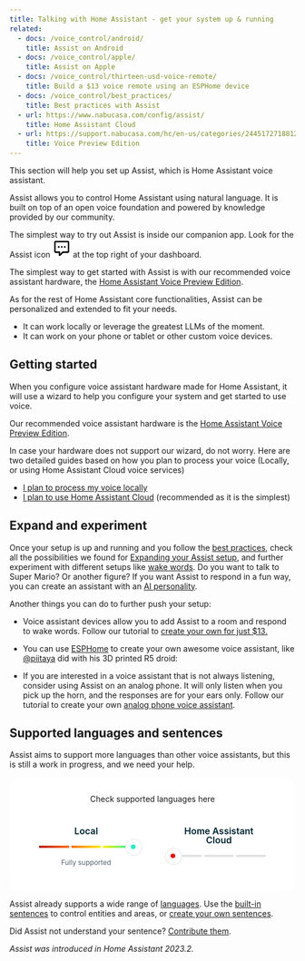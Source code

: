 ```yaml
---
title: Talking with Home Assistant - get your system up & running
related:
  - docs: /voice_control/android/
    title: Assist on Android
  - docs: /voice_control/apple/
    title: Assist on Apple
  - docs: /voice_control/thirteen-usd-voice-remote/
    title: Build a $13 voice remote using an ESPHome device
  - docs: /voice_control/best_practices/
    title: Best practices with Assist
  - url: https://www.nabucasa.com/config/assist/
    title: Home Assistant Cloud
  - url: https://support.nabucasa.com/hc/en-us/categories/24451727188125-Home-Assistant-Voice-Preview-Edition
    title: Voice Preview Edition
---
```


This section will help you set up Assist, which is Home Assistant voice assistant.

Assist allows you to control Home Assistant using natural language. It is built on top of an open voice foundation and powered by knowledge provided by our community.

The simplest way to try out Assist is inside our companion app. Look for the Assist icon <img src='/images/assist/assist-icon.svg' alt='Assist icon' style='height: 32px' class='no-shadow'> at the top right of your dashboard.

The simplest way to get started with Assist is with our recommended voice assistant hardware, the [Home Assistant Voice Preview Edition](/voice-pe/).

As for the rest of Home Assistant core functionalities, Assist can be personalized and extended to fit your needs.

- It can work locally or leverage the greatest LLMs of the moment.
- It can work on your phone or tablet or other custom voice devices.

<lite-youtube videoid="XF53wUbeLxA" videotitle="Voice at Home Assistant"></lite-youtube>

## Getting started

When you configure voice assistant hardware made for Home Assistant, it will use a wizard to help you configure your system and get started to use voice.

Our recommended voice assistant hardware is the [Home Assistant Voice Preview Edition](/voice-pe/).

In case your hardware does not support our wizard, do not worry. Here are two detailed guides based on how you plan to process your voice (Locally, or using Home Assistant Cloud voice services)

- [I plan to process my voice locally](/voice_control/voice_remote_local_assistant/)
- [I plan to use Home Assistant Cloud](/voice_control/voice_remote_cloud_assistant/) (recommended as it is the simplest)

## Expand and experiment

Once your setup is up and running and you follow the [best practices](/voice_control/best_practices), check all the possibilities we found for [Expanding your Assist setup](/voice_control/expanding_assist), and further experiment with different setups like [wake words](/voice_control/about_wake_word/). Do you want to talk to Super Mario? Or another figure? If you want Assist to respond in a fun way, you can create an assistant with an [AI personality](/voice_control/assist_create_open_ai_personality/).

Another things you can do to further push your setup:

- Voice assistant devices allow you to add Assist to a room and respond to wake words. Follow our tutorial to [create your own for just $13.](/voice_control/thirteen-usd-voice-remote/)

- You can use [ESPHome](https://www.esphome.io/components/voice_assistant.html) to create your own awesome voice assistant, like [@piitaya](https://github.com/piitaya) did with his 3D printed R5 droid:

- If you are interested in a voice assistant that is not always listening, consider using Assist on an analog phone. It will only listen when you pick up the horn, and the responses are for your ears only. Follow our tutorial to create your own [analog phone voice assistant](/voice_control/worlds-most-private-voice-assistant/).


## Supported languages and sentences

Assist aims to support more languages than other voice assistants, but this is still a work in progress, and we need your help.

<link rel="stylesheet" href="https://cdn.jsdelivr.net/gh/bluzky/nice-select2@2.1.0/dist/css/nice-select2.css">
<script src="https://cdn.jsdelivr.net/gh/bluzky/nice-select2@2.1.0/dist/js/nice-select2.js"></script>

<div class="language-card">
	<div class="form-title h3">Check supported languages here</div>
	<div class="input-wrapper">
		<select id="language-select">
			<option data-display="Select">Choose your language</option>
			<option value="af-ZA">Afrikaans</option>
			<option value="sq-AL">Albanian</option>
			<option value="am-ET">Amharic</option>
			<option value="ar-JO">Arabic</option>
			<option value="hy-AM">Armenian</option>
			<option value="az-AZ">Azerbaijani</option>
			<option value="eu-ES">Basque</option>
			<option value="bn-IN">Bengali</option>
			<option value="bs-BA">Bosnian</option>
			<option value="bg-BG">Bulgarian</option>
			<option value="my-MM">Burmese</option>
			<option value="yue-CN">Cantonese</option>
			<option value="ca-ES">Catalan</option>
			<option value="zh-HK">Chinese (Cantonese)</option>
			<option value="zh-CN">Chinese (Mandarin)</option>
			<option value="hr-HR">Croatian</option>
			<option value="cs-CZ">Czech</option>
			<option value="da-DK">Danish</option>
			<option value="nl-BE">Dutch</option>
			<option value="en-US">English</option>
			<option value="et-EE">Estonian</option>
			<option value="fil-PH">Filipino</option>
			<option value="fi-FI">Finnish</option>
			<option value="fr-FR">French</option>
			<option value="gl-ES">Galician</option>
			<option value="ka-GE">Georgian</option>
			<option value="de-DE">German</option>
			<option value="el-GR">Greek</option>
			<option value="gu-IN">Gujarati</option>
			<option value="he-IL">Hebrew</option>
			<option value="hi-IN">Hindi</option>
			<option value="hu-HU">Hungarian</option>
			<option value="is-IS">Icelandic</option>
			<option value="id-ID">Indonesian</option>
			<option value="ga-IE">Irish</option>
			<option value="it-IT">Italian</option>
			<option value="ja-JP">Japanese</option>
			<option value="jv-ID">Javanese</option>
			<option value="kn-IN">Kannada</option>
			<option value="kk-KZ">Kazakh</option>
			<option value="km-KH">Khmer</option>
			<option value="ko-KR">Korean</option>
			<option value="lo-LA">Lao</option>
			<option value="lv-LV">Latvian</option>
			<option value="lt-LT">Lithuanian</option>
			<option value="lb-LU">Luxembourgish</option>
			<option value="mk-MK">Macedonian</option>
			<option value="ms-MY">Malay</option>
			<option value="ml-IN">Malayalam</option>
			<option value="mt-MT">Maltese</option>
			<option value="mr-IN">Marathi</option>
			<option value="mn-MN">Mongolian</option>
			<option value="ne-NP">Nepali</option>
			<option value="nb-NO">Norwegian Bokmål</option>
			<option value="ps-AF">Pashto</option>
			<option value="fa-IR">Persian</option>
			<option value="pl-PL">Polish</option>
			<option value="pt-BR">Portuguese</option>
			<option value="ro-RO">Romanian</option>
			<option value="ru-RU">Russian</option>
			<option value="sr-RS">Serbian</option>
			<option value="wuu-CN">Shanghainese</option>
			<option value="si-LK">Sinhala</option>
			<option value="sk-SK">Slovak</option>
			<option value="sl-SI">Slovenian</option>
			<option value="so-SO">Somali</option>
			<option value="es-ES">Spanish</option>
			<option value="su-ID">Sundanese</option>
			<option value="sw-KE">Swahili</option>
			<option value="sw-TZ">Swahili</option>
			<option value="sv-SE">Swedish</option>
			<option value="ta-IN">Tamil</option>
			<option value="te-IN">Telugu</option>
			<option value="th-TH">Thai</option>
			<option value="tr-TR">Turkish</option>
			<option value="uk-UA">Ukrainian</option>
			<option value="ur-IN">Urdu</option>
			<option value="uz-UZ">Uzbek</option>
			<option value="vi-VN">Vietnamese</option>
			<option value="cy-GB">Welsh</option>
			<option value="zu-ZA">Zulu</option>
		</select>
	</div>
	<div class="supported-cards">
		<div class="supported-card local warning" data-state="3">
			<div class="heading">
				<span>Local</span>
			</div>
			<div class="state-bar">
				<span></span><span></span><span></span>
			</div>
			<div class="info state-0">Not supported</div>
			<div class="info state-1">Needs more work</div>
			<div class="info state-2">Usable</div>
			<div class="info state-3">Fully supported</div>
		</div>
		<div class="supported-card cloud check" data-state="-1">
			<div class="heading">
				<span>Home Assistant Cloud</span>
			</div>
			<div class="state-bar">
				<span></span><span></span><span></span>
			</div>
			<div class="info state-0">Not supported</div>
			<div class="info state-1">Needs more work</div>
			<div class="info state-2">Usable</div>
			<div class="info state-3">Fully supported</div>
		</div>
	</div>
</div>

<style>
.nice-select {
	--grid-width: 6;
	box-shadow: 0 4px 12px 0px rgba(0, 35, 50, 0.2);
	border: unset;
	border-radius: 40px;
	line-height: 40px;
	height: 40px;
	width: 100%;
	max-width: calc(var(--grid-width) * var(--grid-m));

	.list {
		margin: 0;
	}
}

.language-card {
	display: flex;
	flex-direction: column;
	align-items: center;
	justify-content: center;
	background-color: #ffffff;
	border-radius: 20px;
	padding: 30px 20px 40px 20px;
	height: calc(var(--grid-m) * 16);
	text-align: center;

	.input-wrapper{
		select{
			visibility: hidden;
			position: absolute;
		}
	}

	.supported-cards {
		display: flex;
		gap: 20px 40px;
		flex-wrap: wrap;
		width: 100%;
		margin-top: 40px;
		justify-content: center;
	}

	.supported-card {
		border-radius: 12px;
		align-items: center;
		color: #002332;
		display: flex;
		flex-direction: column;
		gap: 8px;
		height: 74px;
		/* margin-top: 19px; */
		max-width: 170px;
		margin: 0 12px;
		opacity: 1;
		position: relative;
		transition: border-color 0.2s, background-color 0.2s, opacity 0.2s;
		width: 100%;
		.heading {
			align-items: center;
			display: flex;
			gap: 12px;
			line-height: 1;
		}

		.heading span {
			font-size: 1rem;
			font-weight: 600;
		}

		.info {
			display: none;
			color: #4f606e;
			font-size: 0.75rem;
		}

		.state-bar {
			height: 4px;
			position: relative;
			display: flex;
			max-width: 166px;
			width: 100%;
			gap: 4px;
			margin: 10px 0;
		}

		.state-bar span {
			flex-grow: 1;
			flex-basis: 0;
			height: 4px;
			border-radius: 4px;
			position: relative;
			background-color: #e2e2e5;
		}

		.state-bar span:after {
			content: "";
			position: absolute;
			inset: 0;
			opacity: 0;
			transition: opacity 0.5s ease-out;
		}

		&[data-state="1"] .state-bar span:nth-child(1):after,
		&[data-state="2"] .state-bar span:nth-child(1):after,
		&[data-state="3"] .state-bar span:nth-child(1):after {
			background: linear-gradient(90deg, #ba1b1b 0%, #ff6b02 100%);
			opacity: 1;
		}

		&[data-state="2"] .state-bar span:nth-child(2):after,
		&[data-state="3"] .state-bar span:nth-child(2):after {
			background: linear-gradient(90deg, #ff6b02 0%, #fe0 100%);
			opacity: 1;
		}

		&[data-state="3"] .state-bar span:nth-child(3):after {
			background: linear-gradient(90deg, #fe0 0%, #16f3be 100%);
			opacity: 1;
		}

		.state-bar:before {
			content: "";
			background-color: #ffffff;
			width: 28px;
			height: 28px;
			border-radius: 50%;
			position: absolute;
			top: -12px;
			left: -12px;
			border: 1px solid #e2e2e5;
			transition: left 0.5s ease-out, background-color 0.5s ease-out;
			z-index: 1;
		}

		.state-bar:after {
			content: "";
			background-color: red;
			width: 8px;
			height: 8px;
			border-radius: 50%;
			position: absolute;
			top: -2px;
			left: -2px;
			transition: left 0.5s ease-out, background-color 0.5s ease-out;
			z-index: 1;
		}

		&[data-state="0"] .info.state-0 {
			display: block;
		}

		&[data-state="0"] .state-bar:before {
			left: calc(-14px + ((100% / 3) * 0));
		}

		&[data-state="0"] .state-bar:after {
			background-color: #ba1b1b;
			left: calc(-4px + ((100% / 3) * 0));
		}

		&[data-state="1"] .info.state-1 {
			display: block;
		}

		&[data-state="1"] .state-bar:before {
			left: calc(-14px + ((100% / 3) * 1));
		}

		&[data-state="1"] .state-bar:after {
			background-color: #ff6b02;
			left: calc(-4px + ((100% / 3) * 1));
		}

		&[data-state="1"] .state-bar:after {
		}

		&[data-state="2"] .info.state-2 {
			display: block;
		}

		&[data-state="2"] .state-bar:before {
			left: calc(-14px + ((100% / 3) * 2));
		}

		&[data-state="2"] .state-bar:after {
			background-color: #fe0;
			left: calc(-4px + ((100% / 3) * 2));
		}

		&[data-state="3"] .info.state-3 {
			display: block;
		}

		&[data-state="3"] .state-bar:before {
			left: calc(-14px + ((100% / 3) * 3));
		}

		&[data-state="3"] .state-bar:after {
			background-color: #16f3be;
			left: calc(-4px + ((100% / 3) * 3));
		}
	}
}
</style>
<script>
document.addEventListener("DOMContentLoaded", function () {
	registerNiceSelect();
	registerLanguageSelectChange();
});

let languageSelect = null;
function registerNiceSelect() {
	languageSelect = NiceSelect.bind(
		document.querySelector("select#language-select"),
		{ searchable: true }
	);
}

function registerLanguageSelectChange() {
	const browserLocale = navigator.language || navigator.userLanguage;

	updateLanguageSupports(browserLocale);

	document
		.querySelector("#language-select")
		.addEventListener("change", function (e) {
			updateLanguageSupports(e.target.value);
		});
}

function updateLanguageSupports(locale = null) {
	let data = {
		"af-ZA": [0, 0],
		"am-ET": [0, 0],
		"ar-JO": [0, 2],
		"az-AZ": [0, 0],
		"bg-BG": [0, 2],
		"bn-IN": [0, 0],
		"bs-BA": [0, 0],
		"ca-ES": [0, 3],
		"cs-CZ": [0, 1],
		"cy-GB": [0, 0],
		"da-DK": [0, 2],
		"de-DE": [3, 3],
		"el-GR": [0, 1],
		"en-US": [3, 3],
		"es-ES": [3, 3],
		"et-EE": [0, 1],
		"eu-ES": [0, 1],
		"fa-IR": [0, 1],
		"fi-FI": [0, 3],
		"fil-PH": [0, 0],
		"fr-FR": [0, 3],
		"ga-IE": [0, 0],
		"gl-ES": [0, 2],
		"gu-IN": [0, 0],
		"he-IL": [0, 2],
		"hi-IN": [0, 0],
		"hr-HR": [0, 3],
		"hu-HU": [0, 3],
		"hy-AM": [0, 0],
		"id-ID": [0, 1],
		"is-IS": [0, 1],
		"it-IT": [2, 2],
		"ja-JP": [0, 0],
		"jv-ID": [0, 0],
		"ka-GE": [0, 1],
		"kk-KZ": [0, 0],
		"km-KH": [0, 0],
		"kn-IN": [0, 0],
		"ko-KR": [0, 1],
		"lb-LU": [0, 0],
		"lo-LA": [0, 0],
		"lt-LT": [0, 1],
		"lv-LV": [0, 1],
		"mk-MK": [0, 0],
		"ml-IN": [0, 1],
		"mn-MN": [0, 0],
		"mr-IN": [0, 0],
		"ms-MY": [0, 1],
		"mt-MT": [0, 0],
		"my-MM": [0, 0],
		"nb-NO": [0, 3],
		"ne-NP": [0, 0],
		"nl-BE": [0, 3],
		"pl-PL": [0, 3],
		"ps-AF": [0, 0],
		"pt-BR": [3, 3],
		"ro-RO": [0, 3],
		"ru-RU": [2, 2],
		"si-LK": [0, 0],
		"sk-SK": [0, 1],
		"sl-SI": [0, 2],
		"so-SO": [0, 0],
		"sq-AL": [0, 0],
		"sr-RS": [0, 1],
		"su-ID": [0, 0],
		"sv-SE": [0, 2],
		"sw-KE": [0, 0],
		"sw-TZ": [0, 0],
		"ta-IN": [0, 0],
		"te-IN": [0, 1],
		"th-TH": [0, 1],
		"tr-TR": [0, 1],
		"uk-UA": [0, 2],
		"ur-IN": [0, 0],
		"uz-UZ": [0, 0],
		"vi-VN": [0, 1],
		"wuu-CN": [0, 0],
		"yue-CN": [0, 0],
		"zh-CN": [0, 1],
		"zh-HK": [0, 2],
		"zu-ZA": [0, 0]
	};

	let elems = document.querySelectorAll(".supported-cards .supported-card");
	if (!elems) return;

	let supports = data[locale];
	let foundLocale = locale;
	if (!supports) {
		Object.keys(data).forEach((key) => {
			if (key.split("-")[0] === locale.split("-")[0]) {
				supports = data[key];
				foundLocale = key;
			}
		});
	}
	if (!supports) return;

	document.querySelector("#language-select").value = foundLocale;
	languageSelect.update();

	elems.forEach((elem) => elem.setAttribute("data-state", "-1"));

	elems.forEach((elem, index) => {
		// set data-state to the value of the value
		elem.setAttribute("data-state", supports[index]);
	});
}
</script>



Assist already supports a wide range of [languages](https://developers.home-assistant.io/docs/voice/intent-recognition/supported-languages). Use the [built-in sentences](/voice_control/builtin_sentences) to control entities and areas, or [create your own sentences](/voice_control/custom_sentences/).



Did Assist not understand your sentence? [Contribute them](/voice_control/contribute-voice).

_Assist was introduced in Home Assistant 2023.2._

